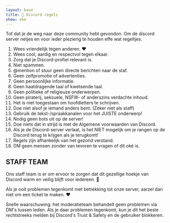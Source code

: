 ```yaml
---
layout: base
title: 📜 Discord regels
show: oke
---
```


Tof dat je de weg naar deze community hebt gevondon.
Om de discord server netjes en voor ieder plezierig te houden effe wat regeltjes.

1. Wees vriendelijk tegen anderen. ❤️
2. Wees cool, aardig en respectvol tegen elkaar.
3. Zorg dat je Discord-profiel relevant is.
4. Niet spammen.
5. @mention of stuur geen directe berichten naar de staf.
6. Geen zelfpromotie of advertenties.
7. Geen persoonlijke informatie.
8. Geen haatdragende taal of kwetsende taal.
9. Geen politieke of religieuze onderwerpen.
10. Geen piraterij, seksuele, NSFW- of anderszins verdachte inhoud.
11. Het is niet toegestaan ​​om hoofdletters te schrijven.
12. Doe niet alsof je iemand anders bent. (Zeker niet als staff)
13. Gebruik de tekst-/spraakkanalen voor het JUISTE onderwerp!
14. Nodig geen bots uit op de server!
15. Doe niets dat in strijd is met de Algemene voorwaarden van Discord.
16. Als je de Discord-server verlaat, is het NIET mogelijk om je rangen op de Discord terug te krijgen als je terugkomt!
17. Regels zijn afhankelijk van het gezond verstand.
18. DM geen mensen zonder van tevoren te vragen of dit oké is.

## STAFF TEAM

Ons staff team is er om ervoor te zorgen dat dit gezellige hoekje van Discord warm en veilig blijft voor iedereen. 🍵

Als je ooit problemen tegenkomt met betrekking tot onze server, aarzel dan niet om een ticket te maken. ❤️

Snelle waarschuwing: het moderatieteam behandelt geen problemen via DM's tussen leden.
Als je daar problemen tegenkomt, kun je dit het beste rechtstreeks melden bij Discord's Trust & Safety en de gebruiker blokkeren.